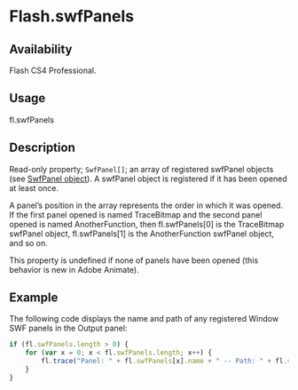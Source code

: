 # Flash.swfPanels

## Availability

Flash CS4 Professional.

## Usage

fl.swfPanels

## Description

Read-only property; `SwfPanel[]`; an array of registered swfPanel objects (see [SwfPanel object](../SwfPanel_object/SwfPanel_summary.md)). A swfPanel object is registered if it has been opened at least once.

A panel’s position in the array represents the order in which it was opened. If the first panel opened is named TraceBitmap and the second panel opened is named AnotherFunction, then fl.swfPanels[0] is the TraceBitmap swfPanel object, fl.swfPanels[1] is the AnotherFunction swfPanel object, and so on.

This property is undefined if none of panels have been opened (this behavior is new in Adobe Animate).

## Example

The following code displays the name and path of any registered Window SWF panels in the Output panel:

```javascript
if (fl.swfPanels.length > 0) {
    for (var x = 0; x < fl.swfPanels.length; x++) {
        fl.trace("Panel: " + fl.swfPanels[x].name + " -- Path: " + fl.swfPanels[x].path);
    }
}
```
